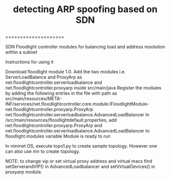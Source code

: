 # <p align="center">detecting ARP spoofing based on SDN</p>
====================

SDN Floodlight controller modules for balancing load and address resolution within a subnet

Instructions for using it

Download floodlight module 1.0.
Add the two modules i.e. ServerLoadBalance and ProxyArp as net.floodlightcontroller.serverloadbalance and net.floodlightcontroller.proxyarp inside src/main/java
Register the modules by adding the following entries in the file with path as src/main/resources/META-INF/services/net.floodlightcontroller.core.module.IFloodlightModule- net.floodlightcontroller.proxyarp.ProxyArp net.floodlightcontroller.serverloadbalance.AdvancedLoadBalancer
In /src/main/resources/floodlightdefault.properties, add net.floodlightcontroller.proxyarp.ProxyArp and net.floodlightcontroller.serverloadbalance.AdvancedLoadBalancer to floodlight.modules variable Module is ready to run

In mininet OS, execute topo1.py to create sample topology. However one can also use mn to create topology.

NOTE: to change vip or set virtual proxy address and virtual macs find setServerandVIP() in AdvancedLoadbalancer and setVirtualDevices() in proxyarp module.